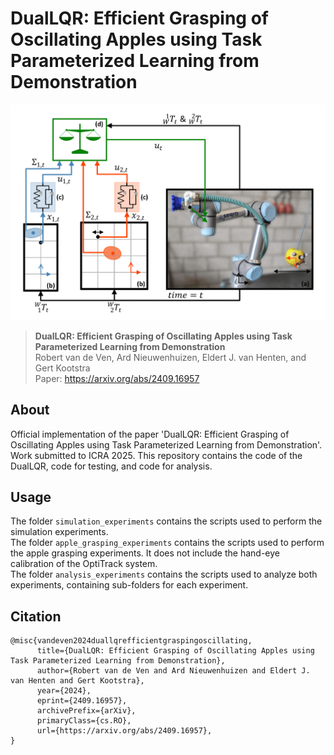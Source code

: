 # DualLQR: Efficient Grasping of Oscillating Apples using Task Parameterized Learning from Demonstration
![rt_loop](assets/reactive_control_rt_loop_robot.png "Real-time control loop of DualLQR")
> **DualLQR: Efficient Grasping of Oscillating Apples using Task Parameterized Learning from Demonstration**\
> Robert van de Ven, Ard Nieuwenhuizen, Eldert J. van Henten, and Gert Kootstra\
> Paper: https://arxiv.org/abs/2409.16957

## About
Official implementation of the paper 'DualLQR: Efficient Grasping of Oscillating Apples using Task Parameterized Learning from Demonstration'. Work submitted to ICRA 2025.
This repository contains the code of the DualLQR, code for testing, and code for analysis. 

## Usage
The folder ``simulation_experiments`` contains the scripts used to perform the simulation experiments. \
The folder ``apple_grasping_experiments`` contains the scripts used to perform the apple grasping experiments. It does not include the hand-eye calibration of the OptiTrack system. \
The folder ``analysis_experiments`` contains the scripts used to analyze both experiments, containing sub-folders for each experiment. 

## Citation
```
@misc{vandeven2024duallqrefficientgraspingoscillating,
      title={DualLQR: Efficient Grasping of Oscillating Apples using Task Parameterized Learning from Demonstration}, 
      author={Robert van de Ven and Ard Nieuwenhuizen and Eldert J. van Henten and Gert Kootstra},
      year={2024},
      eprint={2409.16957},
      archivePrefix={arXiv},
      primaryClass={cs.RO},
      url={https://arxiv.org/abs/2409.16957}, 
}
```
